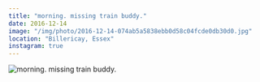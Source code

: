 ```yaml
---
title: "morning. missing train buddy."
date: 2016-12-14
image: "/img/photo/2016-12-14-074ab5a5838ebb0d58c04fcde0db30d0.jpg"
location: "Billericay, Essex"
instagram: true
---
```


![morning. missing train buddy.](/img/photo/2016-12-14-074ab5a5838ebb0d58c04fcde0db30d0.jpg)
